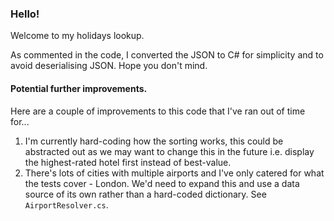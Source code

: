 ﻿### Hello!

Welcome to my holidays lookup.

As commented in the code, I converted the JSON to C# for simplicity and
to avoid deserialising JSON. Hope you don't mind.

#### Potential further improvements.

Here are a couple of improvements to this code that I've ran out of time for...

1. I'm currently hard-coding how the sorting works, this could be abstracted out as we may want to change this in the future i.e. display the highest-rated hotel first instead of best-value.
2. There's lots of cities with multiple airports and I've only catered for what the tests cover - London. We'd need to expand this and use a data source of its own rather than a hard-coded dictionary. See `AirportResolver.cs`.


